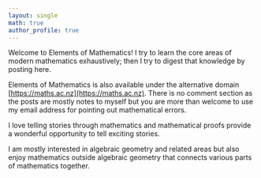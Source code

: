 ```yaml
---
layout: single
math: true
author_profile: true
---
```

Welcome to Elements of Mathematics! I try to learn the core areas
of modern mathematics exhaustively; then I try to digest that 
knowledge by posting here. 

Elements of Mathematics is also available under the alternative domain
[https://maths.ac.nz](https://maths.ac.nz). There is no comment section
as the posts are mostly notes to myself but you are more than welcome
to use my email address for pointing out mathematical errors.

I love telling stories through mathematics and mathematical proofs
provide a wonderful opportunity to tell exciting stories.

I am mostly interested in algebraic geometry and related areas but also
enjoy mathematics outside algebraic geometry that connects various
parts of mathematics together.
